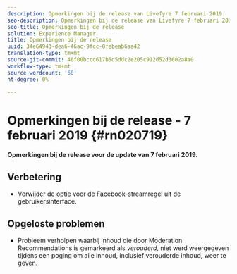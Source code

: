```yaml
---
description: Opmerkingen bij de release van Livefyre 7 februari 2019.
seo-description: Opmerkingen bij de release van Livefyre 7 februari 2019.
seo-title: Opmerkingen bij de release
solution: Experience Manager
title: Opmerkingen bij de release
uuid: 34e64943-dea6-46ac-9fcc-8febeab6aa42
translation-type: tm+mt
source-git-commit: 46f00bccc617b5d5ddc2e205c912d52d3602a8a0
workflow-type: tm+mt
source-wordcount: '60'
ht-degree: 0%

---
```



# Opmerkingen bij de release - 7 februari 2019 {#rn020719}

**Opmerkingen bij de release voor de update van 7 februari 2019.**

## Verbetering

* Verwijder de optie voor de Facebook-streamregel uit de gebruikersinterface.

## Opgeloste problemen

* Probleem verholpen waarbij inhoud die door Moderation Recommendations is gemarkeerd als *verouderd*, niet werd weergegeven tijdens een poging om alle inhoud, inclusief verouderde inhoud, weer te geven.